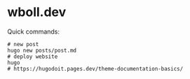 # wboll.dev

Quick commands:

```shell
# new post
hugo new posts/post.md
# deploy website
hugo 
# https://hugodoit.pages.dev/theme-documentation-basics/
```
